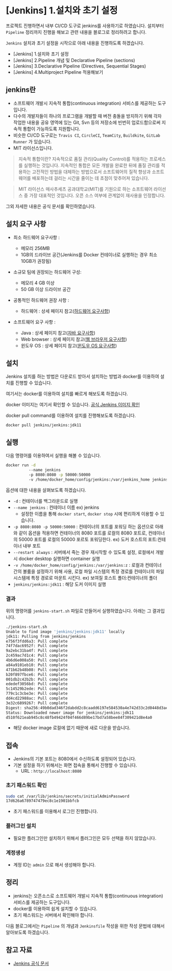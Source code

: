 # [Jenkins] 1.설치와 초기 설정

프로젝트 진행하면서 내부 CI/CD 도구로 jenkins를 사용하기로 하였습니다. 설치부터 `Pipeline`  정리까지 진행을 해보고 관련 내용을 블로그로 정리하려고 합니다.  

`Jenkins` 설치과 초기 설정을 시작으로 아래 내용을 진행하도록 하겠습니다.

- [Jenkins] 1.설치와 초기 설정
- [Jenkins] 2.Pipeline 개념 및 Declarative Pipeline (sections)
- [Jenkins] 3.Declarative Pipeline (Directives, Sequential Stages)
- [Jenkins] 4.Multiproject Pipeline 적용해보기



## jenkins란

* 소프트웨어 개발시 지속적 통합(continuous integration) 서비스를 제공하는 도구입니다.
* 다수의 개발자들이 하나의 프로그램을 개발할 때 버전 충돌을 방지하기 위해 각자 작업한 내용을 공유 영역에 있는 Git, Svn 등의 저장소에 빈번히 업로드함으로써 지속적 통합이 가능하도록 지원합니다.
* 비슷한 CI/CD 도구로는 `Travis CI`, `CircleCI`, `TeamCity`, `Buildkite`, `GitLab Runner` 가 있습니다.
* MIT 라이선스입니다.

> 지속적 통합이란?
> 지속적으로 품질 관리(Quality Control)를 적용하는 프로세스를 실행하는 것입니다. 지속적인 통합은 모든 개발을 완료한 뒤에 품질 관리를 적용하는 고전적인 방법을 대체하는 방법으로서 소프트웨어의 질적 향상과 소프트웨어를 배포하는데 걸리는 시간을 줄이는 데 초점이 맞추어져 있습니다.

> MIT 라이선스
> 매사추세츠 공과대학교(MIT)를 기원으로 하는 소프트웨어 라이선스 중 가장 대표적인 것입니다. 오픈 소스 여부에 관계없이 재사용을 인정합니다.

그외 자세한 내용은 공식 문서를 확인하였습니다. 



## 설치 요구 사항

- 최소 하드웨어 요구사항 : 
  - 메모리 256MB
  - 1GB의 드라이브 공간(Jenkins를 Docker 컨테이너로 실행하는 경우 최소 10GB가 권장됨)

- 소규모 팀에 권장되는 하드웨어 구성:
  - 메모리 4 GB 이상
  - 50 GB 이상 드라이브 공간

- 공통적인 하드웨어 권장 사항 : 
  - 하드웨어 : 상세 페이지 참고([하드웨어 요구사항](https://www.jenkins.io/doc/book/scaling/hardware-recommendations))

- 소프트웨어 요구 사항 : 
  - Java : 상세 페이지 참고([자바 요구사항](https://www.jenkins.io/doc/administration/requirements/java))
  - Web browser : 상세 페이지 참고([웹 브라우저 요구사항](https://www.jenkins.io/doc/administration/requirements/web-browsers))
  - 윈도우 OS : 상세 페이지 참고([윈도우 OS 요구사항](https://www.jenkins.io/doc/administration/requirements/windows))



## 설치

Jenkins 설치를 하는 방법은 다운로드 받아서 설치하는 방법과 docker를 이용하여 설치를 진행할 수 있습니다.

여기서는 docker를 이용하여 설치를 빠르게 해보도록 하겠습니다.

docker 이미지는 여기서 확인할 수 있습니다. [공식 Jenkins 이미지 확인](https://hub.docker.com/r/jenkins/jenkins/) 



docker pull command를 이용하여 설치를 진행해보도록 하겠습니다.

```
docker pull jenkins/jenkins:jdk11
```



## 실행

다음 명령어를 이용하여서 실행을 해볼 수 있습니다.

```bash
docker run -d 
          --name jenkins 
          -p 8080:8080 -p 50000:50000 
          -v /home/docker_home/config/jenkins:/var/jenkins_home jenkins/jenkins:jdk11
```

옵션에 대한 내용을 살펴보도록 하겠습니다.

- `-d` : 컨테이너를 백그라운드로 실행
- `--name jenkins` : 컨테이너 이름 ex) jenkins
  - 설정한 이름을 통해 `docker start`, `docker stop` 시에 편리하게 이용할 수 있습니다.
- `-p 8080:8080 -p 50000:50000` :  컨테이너의 포트를 포워딩 하는 옵션으로 아래와 같이 옵션을 적용하면 컨테이너의 8080 포트를 로컬의 8080 포트로, 컨테이너의 50000 포트를 로컬의 50000 포르토 포워딩한다. ex) 도커 호스트의 포트:컨테이너 내부 포트
- `--restart always` : 서버에서 죽는 경우 재시작할 수 있도록 설정, 로컬에서 개발 시 docker desktop 실행하면 container 실행
- `-v /home/docker_home/config/jenkins:/var/jenkins:z` : 로컬과 컨테이너 간의 볼륨을 설정하기 위해 사용, 로컬 파일 시스템의 특정 경로를 컨테이너의 파일 시스템에 특정 경로로 마운트 시킨다. ex) 보여질 호스트 폴더:컨테이너의 폴더
- `jenkins/jenkins:jdk11` : 해당 도커 이미지 실행



### 결과

위의 명령어를 `jenkins-start.sh` 파일로 만들어서 실행하였습니다. 아래는 그 결과입니다.

```bash
./jenkins-start.sh
Unable to find image 'jenkins/jenkins:jdk11' locally
jdk11: Pulling from jenkins/jenkins
e756f3fdd6a3: Pull complete
74f7dac6952f: Pull complete
9a2ebc31ba4f: Pull complete
2c459ac7d1c4: Pull complete
4b6d6e008a50: Pull complete
a84a9101eb10: Pull complete
471b62b48b08: Pull complete
b20f897fbce6: Pull complete
001db2c42b2b: Pull complete
ededef3056bd: Pull complete
5c14529b2ede: Pull complete
779c1c3cbe3e: Pull complete
dd4cd22988ac: Pull complete
3e32c6899267: Pull complete
Digest: sha256:49b0dad346f2dabdd2c8caadd6197e584530a4e742d33c2d0448d3ae16622eb6
Status: Downloaded newer image for jenkins/jenkins:jdk11
d510f621eab945c8c48fb49424f04f466d89be17bd7a58bee84f309421d8e4a0
```

- 해당 docker image 로컬에 없기 때문에 새로 다운을 받습니다.



## 접속

- Jenkins의 기본 포트는 8080에서 수신하도록 설정되어 있습니다. 
- 기본 설정을 하기 위해서는 화면 접속을 통해서 진행할 수 있습니다.
  - URL : `http://localhost:8080`



### 초기 패스워드 확인

```bash
sudo cat /var/lib/jenkins/secrets/initialAdminPassword
17d626a6789747479ec8c1e1901bbfcb
```

- 초기 패스워드를 이용해서 로그인 진행합니다.



### 플러그인 설치 

- 필요한 플러그인만 설치하기 위해서 플러그인은 모두 선택을 하지 않았습니다.



### 계정생성

- 계정 ID는 `admin` 으로 해서 생성해야 합니다.



## 정리

- jenkins는 오픈소스로 소프트웨어 개발시 지속적 통합(continuous integration) 서비스를 제공하는 도구입니다.
- docker를 이용하여 쉽게 설치할 수 있습니다.
- 초기 패스워드는 서버에서 확인해야 합니다.



다음 블로그에서는 `Pipeline` 의 개념과 `Jenkinsfile` 작성을 위한 작성 문법에 대해서 알아보도록 하겠습니다.



## 참고 자료

- [Jenkins 공식 문서](https://www.jenkins.io/doc/book/installing/linux/#debianubuntu)